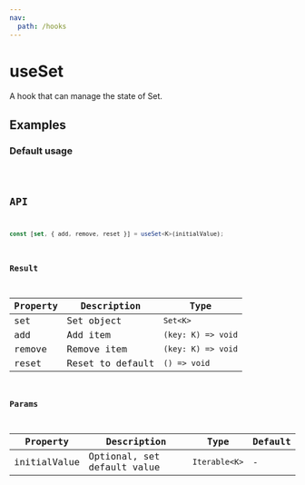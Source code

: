 ```yaml
---
nav:
  path: /hooks
---
```


# useSet

A hook that can manage the state of Set.

## Examples

### Default usage

<code src="./demo/demo1.tsx" />

## API

```typescript
const [set, { add, remove, reset }] = useSet<K>(initialValue);
```

### Result

| Property | Description      | Type               |
| -------- | ---------------- | ------------------ |
| set      | Set object       | `Set<K>`           |
| add      | Add item         | `(key: K) => void` |
| remove   | Remove item      | `(key: K) => void` |
| reset    | Reset to default | `() => void`       |

### Params

| Property     | Description                 | Type          | Default |
| ------------ | --------------------------- | ------------- | ------- |
| initialValue | Optional, set default value | `Iterable<K>` | -       |
